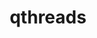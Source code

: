 ---
title: "qthreads"
layout: cache
categories: [package, develop-2023-12-10]
meta: {"versions": ["1.18"], "compilers": ["cce@=15.0.1", "gcc@=10.3.0", "gcc@=11.4.0", "gcc@=9.4.0", "oneapi@=2023.2.0"], "oss": ["rhel8", "sle_hpc15", "ubuntu20.04"], "platforms": ["linux"], "targets": ["neoverse_v1", "ppc64le", "x86_64_v3", "x86_64_v4", "zen4"], "stacks": ["e4s", "e4s-cray-rhel", "e4s-cray-sles", "e4s-neoverse_v1", "e4s-oneapi", "e4s-power", "root"], "num_specs": 6, "num_specs_by_stack": {"e4s-cray-rhel": 1, "root": 6, "e4s-cray-sles": 1, "e4s-neoverse_v1": 1, "e4s-power": 1, "e4s": 1, "e4s-oneapi": 1}}
spec_details: [{"hash": "4jkqrcc5vq3by3e4uz4mmj5fovtbxwev", "compiler": "cce@=15.0.1", "versions": ["1.18"], "os": "rhel8", "platform": "linux", "target": "zen4", "variants": ["build_system=autotools", "+hwloc", "scheduler=distrib", "~spawn_cache", "stack_size=4096", "+static"], "stacks": ["e4s-cray-rhel", "root"], "size": "-", "tarball": "https://binaries.spack.io/releases/develop-2023-12-10/build_cache/linux-rhel8-zen4/cce-15.0.1/qthreads-1.18/linux-rhel8-zen4-cce-15.0.1-qthreads-1.18-4jkqrcc5vq3by3e4uz4mmj5fovtbxwev.spack"}, {"hash": "me6snvncsjv674guem6ernt3gpad5h3i", "compiler": "gcc@=10.3.0", "versions": ["1.18"], "os": "sle_hpc15", "platform": "linux", "target": "x86_64_v4", "variants": ["build_system=autotools", "+hwloc", "scheduler=distrib", "~spawn_cache", "stack_size=4096", "+static"], "stacks": ["root", "e4s-cray-sles"], "size": "-", "tarball": "https://binaries.spack.io/releases/develop-2023-12-10/build_cache/linux-sle_hpc15-x86_64_v4/gcc-10.3.0/qthreads-1.18/linux-sle_hpc15-x86_64_v4-gcc-10.3.0-qthreads-1.18-me6snvncsjv674guem6ernt3gpad5h3i.spack"}, {"hash": "b3o4e5tkulry4h4mbdtmpbvtin6daneb", "compiler": "gcc@=11.4.0", "versions": ["1.18"], "os": "ubuntu20.04", "platform": "linux", "target": "neoverse_v1", "variants": ["build_system=autotools", "+hwloc", "scheduler=distrib", "~spawn_cache", "stack_size=4096", "+static"], "stacks": ["root", "e4s-neoverse_v1"], "size": "-", "tarball": "https://binaries.spack.io/releases/develop-2023-12-10/build_cache/linux-ubuntu20.04-neoverse_v1/gcc-11.4.0/qthreads-1.18/linux-ubuntu20.04-neoverse_v1-gcc-11.4.0-qthreads-1.18-b3o4e5tkulry4h4mbdtmpbvtin6daneb.spack"}, {"hash": "ejk2gw6io3433c6ccdjzhaxvewsc7u67", "compiler": "gcc@=9.4.0", "versions": ["1.18"], "os": "ubuntu20.04", "platform": "linux", "target": "ppc64le", "variants": ["build_system=autotools", "+hwloc", "scheduler=distrib", "~spawn_cache", "stack_size=4096", "+static"], "stacks": ["root", "e4s-power"], "size": "-", "tarball": "https://binaries.spack.io/releases/develop-2023-12-10/build_cache/linux-ubuntu20.04-ppc64le/gcc-9.4.0/qthreads-1.18/linux-ubuntu20.04-ppc64le-gcc-9.4.0-qthreads-1.18-ejk2gw6io3433c6ccdjzhaxvewsc7u67.spack"}, {"hash": "xy2j7tnqbzqqnwd4oxpyprg4sljru4r2", "compiler": "gcc@=11.4.0", "versions": ["1.18"], "os": "ubuntu20.04", "platform": "linux", "target": "x86_64_v3", "variants": ["build_system=autotools", "+hwloc", "scheduler=distrib", "~spawn_cache", "stack_size=4096", "+static"], "stacks": ["root", "e4s"], "size": "-", "tarball": "https://binaries.spack.io/releases/develop-2023-12-10/build_cache/linux-ubuntu20.04-x86_64_v3/gcc-11.4.0/qthreads-1.18/linux-ubuntu20.04-x86_64_v3-gcc-11.4.0-qthreads-1.18-xy2j7tnqbzqqnwd4oxpyprg4sljru4r2.spack"}, {"hash": "m2b476v2c53zlthqouqzme3nap6igqpo", "compiler": "oneapi@=2023.2.0", "versions": ["1.18"], "os": "ubuntu20.04", "platform": "linux", "target": "x86_64_v3", "variants": ["build_system=autotools", "+hwloc", "scheduler=distrib", "~spawn_cache", "stack_size=4096", "+static"], "stacks": ["root", "e4s-oneapi"], "size": "-", "tarball": "https://binaries.spack.io/releases/develop-2023-12-10/build_cache/linux-ubuntu20.04-x86_64_v3/oneapi-2023.2.0/qthreads-1.18/linux-ubuntu20.04-x86_64_v3-oneapi-2023.2.0-qthreads-1.18-m2b476v2c53zlthqouqzme3nap6igqpo.spack"}]
---
